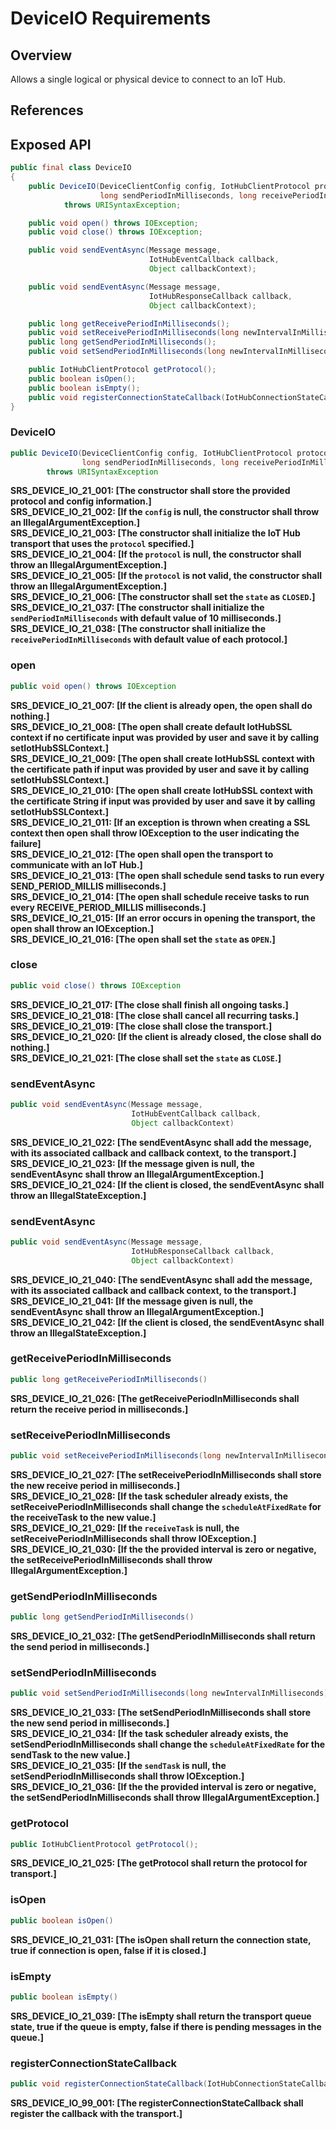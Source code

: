 # DeviceIO Requirements

## Overview

Allows a single logical or physical device to connect to an IoT Hub.

## References

## Exposed API

```java
public final class DeviceIO
{
    public DeviceIO(DeviceClientConfig config, IotHubClientProtocol protocol,
                    long sendPeriodInMilliseconds, long receivePeriodInMilliseconds)
            throws URISyntaxException;

    public void open() throws IOException;
    public void close() throws IOException;

    public void sendEventAsync(Message message,
                               IotHubEventCallback callback,
                               Object callbackContext);

    public void sendEventAsync(Message message,
                               IotHubResponseCallback callback,
                               Object callbackContext);

    public long getReceivePeriodInMilliseconds();
    public void setReceivePeriodInMilliseconds(long newIntervalInMilliseconds) throws IOException;
    public long getSendPeriodInMilliseconds();
    public void setSendPeriodInMilliseconds(long newIntervalInMilliseconds) throws IOException;

    public IotHubClientProtocol getProtocol();
    public boolean isOpen();
    public boolean isEmpty();
    public void registerConnectionStateCallback(IotHubConnectionStateCallback callback);
}
```


### DeviceIO
```java
public DeviceIO(DeviceClientConfig config, IotHubClientProtocol protocol,
                long sendPeriodInMilliseconds, long receivePeriodInMilliseconds)
        throws URISyntaxException
```
**SRS_DEVICE_IO_21_001: [**The constructor shall store the provided protocol and config information.**]**  
**SRS_DEVICE_IO_21_002: [**If the `config` is null, the constructor shall throw an IllegalArgumentException.**]**  
**SRS_DEVICE_IO_21_003: [**The constructor shall initialize the IoT Hub transport that uses the `protocol` specified.**]**  
**SRS_DEVICE_IO_21_004: [**If the `protocol` is null, the constructor shall throw an IllegalArgumentException.**]**  
**SRS_DEVICE_IO_21_005: [**If the `protocol` is not valid, the constructor shall throw an IllegalArgumentException.**]**  
**SRS_DEVICE_IO_21_006: [**The constructor shall set the `state` as `CLOSED`.**]**  
**SRS_DEVICE_IO_21_037: [**The constructor shall initialize the `sendPeriodInMilliseconds` with default value of 10 milliseconds.**]**  
**SRS_DEVICE_IO_21_038: [**The constructor shall initialize the `receivePeriodInMilliseconds` with default value of each protocol.**]**  

### open
```java
public void open() throws IOException
```
**SRS_DEVICE_IO_21_007: [**If the client is already open, the open shall do nothing.**]**  
**SRS_DEVICE_IO_21_008: [**The open shall create default IotHubSSL context if no certificate input was provided by user and save it by calling setIotHubSSLContext.**]**  
**SRS_DEVICE_IO_21_009: [**The open shall create IotHubSSL context with the certificate path if input was provided by user and save it by calling setIotHubSSLContext.**]**  
**SRS_DEVICE_IO_21_010: [**The open shall create IotHubSSL context with the certificate String if input was provided by user and save it by calling setIotHubSSLContext.**]**  
**SRS_DEVICE_IO_21_011: [**If an exception is thrown when creating a SSL context then open shall throw IOException to the user indicating the failure**]**  
**SRS_DEVICE_IO_21_012: [**The open shall open the transport to communicate with an IoT Hub.**]**  
**SRS_DEVICE_IO_21_013: [**The open shall schedule send tasks to run every SEND_PERIOD_MILLIS milliseconds.**]**  
**SRS_DEVICE_IO_21_014: [**The open shall schedule receive tasks to run every RECEIVE_PERIOD_MILLIS milliseconds.**]**  
**SRS_DEVICE_IO_21_015: [**If an error occurs in opening the transport, the open shall throw an IOException.**]**  
**SRS_DEVICE_IO_21_016: [**The open shall set the `state` as `OPEN`.**]**

### close
```java
public void close() throws IOException
```
**SRS_DEVICE_IO_21_017: [**The close shall finish all ongoing tasks.**]**  
**SRS_DEVICE_IO_21_018: [**The close shall cancel all recurring tasks.**]**  
**SRS_DEVICE_IO_21_019: [**The close shall close the transport.**]**  
**SRS_DEVICE_IO_21_020: [**If the client is already closed, the close shall do nothing.**]**  
**SRS_DEVICE_IO_21_021: [**The close shall set the `state` as `CLOSE`.**]**  

### sendEventAsync
```java
public void sendEventAsync(Message message,
                           IotHubEventCallback callback,
                           Object callbackContext)
```
**SRS_DEVICE_IO_21_022: [**The sendEventAsync shall add the message, with its associated callback and callback context, to the transport.**]**  
**SRS_DEVICE_IO_21_023: [**If the message given is null, the sendEventAsync shall throw an IllegalArgumentException.**]**  
**SRS_DEVICE_IO_21_024: [**If the client is closed, the sendEventAsync shall throw an IllegalStateException.**]**  

### sendEventAsync
```java
public void sendEventAsync(Message message,
                           IotHubResponseCallback callback,
                           Object callbackContext)
```
**SRS_DEVICE_IO_21_040: [**The sendEventAsync shall add the message, with its associated callback and callback context, to the transport.**]**  
**SRS_DEVICE_IO_21_041: [**If the message given is null, the sendEventAsync shall throw an IllegalArgumentException.**]**  
**SRS_DEVICE_IO_21_042: [**If the client is closed, the sendEventAsync shall throw an IllegalStateException.**]**  

### getReceivePeriodInMilliseconds
```java
public long getReceivePeriodInMilliseconds()
```
**SRS_DEVICE_IO_21_026: [**The getReceivePeriodInMilliseconds shall return the receive period in milliseconds.**]**  

### setReceivePeriodInMilliseconds
```java
public void setReceivePeriodInMilliseconds(long newIntervalInMilliseconds) throws IOException
```
**SRS_DEVICE_IO_21_027: [**The setReceivePeriodInMilliseconds shall store the new receive period in milliseconds.**]**  
**SRS_DEVICE_IO_21_028: [**If the task scheduler already exists, the setReceivePeriodInMilliseconds shall change the `scheduleAtFixedRate` for the receiveTask to the new value.**]**  
**SRS_DEVICE_IO_21_029: [**If the `receiveTask` is null, the setReceivePeriodInMilliseconds shall throw IOException.**]**  
**SRS_DEVICE_IO_21_030: [**If the the provided interval is zero or negative, the setReceivePeriodInMilliseconds shall throw IllegalArgumentException.**]**  

### getSendPeriodInMilliseconds
```java
public long getSendPeriodInMilliseconds()
```
**SRS_DEVICE_IO_21_032: [**The getSendPeriodInMilliseconds shall return the send period in milliseconds.**]**  

### setSendPeriodInMilliseconds
```java
public void setSendPeriodInMilliseconds(long newIntervalInMilliseconds) throws IOException
```
**SRS_DEVICE_IO_21_033: [**The setSendPeriodInMilliseconds shall store the new send period in milliseconds.**]**  
**SRS_DEVICE_IO_21_034: [**If the task scheduler already exists, the setSendPeriodInMilliseconds shall change the `scheduleAtFixedRate` for the sendTask to the new value.**]**  
**SRS_DEVICE_IO_21_035: [**If the `sendTask` is null, the setSendPeriodInMilliseconds shall throw IOException.**]**  
**SRS_DEVICE_IO_21_036: [**If the the provided interval is zero or negative, the setSendPeriodInMilliseconds shall throw IllegalArgumentException.**]**  

### getProtocol
```java
public IotHubClientProtocol getProtocol();
```
**SRS_DEVICE_IO_21_025: [**The getProtocol shall return the protocol for transport.**]**  

### isOpen
```java
public boolean isOpen()
```
**SRS_DEVICE_IO_21_031: [**The isOpen shall return the connection state, true if connection is open, false if it is closed.**]**  

### isEmpty
```java
public boolean isEmpty()
```
**SRS_DEVICE_IO_21_039: [**The isEmpty shall return the transport queue state, true if the queue is empty, false if there is pending messages in the queue.**]**  

### registerConnectionStateCallback
```java
public void registerConnectionStateCallback(IotHubConnectionStateCallback callback)
```

**SRS_DEVICE_IO_99_001: [**The registerConnectionStateCallback shall register the callback with the transport.**]**